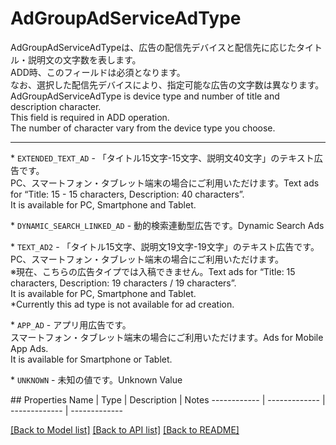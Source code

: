# AdGroupAdServiceAdType

<div lang=\"ja\">AdGroupAdServiceAdTypeは、広告の配信先デバイスと配信先に応じたタイトル・説明文の文字数を表します。<br> ADD時、このフィールドは必須となります。<br>なお、選択した配信先デバイスにより、指定可能な広告の文字数は異なります。</div> <div lang=\"en\">AdGroupAdServiceAdType is device type and number of title and description character.<br>This field is required in ADD operation.<br> The number of character vary from the device type you choose.</div> <hr> <p>* <code>EXTENDED_TEXT_AD</code> - <span lang=\"ja\">「タイトル15文字-15文字、説明文40文字」のテキスト広告です。<br>PC、スマートフォン・タブレット端末の場合にご利用いただけます。</span><span lang=\"en\">Text ads for “Title: 15 - 15 characters, Description: 40 characters”.<br>It is available for PC, Smartphone and Tablet.</span></p> <p>* <code>DYNAMIC_SEARCH_LINKED_AD</code> - <span lang=\"ja\">動的検索連動型広告です。</span><span lang=\"en\">Dynamic Search Ads</span></p> <p>* <code>TEXT_AD2</code> - <span lang=\"ja\">「タイトル15文字、説明文19文字-19文字」のテキスト広告です。<br>PC、スマートフォン・タブレット端末の場合にご利用いただけます。<br>※現在、こちらの広告タイプでは入稿できません。</span><span lang=\"en\">Text ads for “Title: 15 characters, Description: 19 characters / 19 characters”.<br>It is available for PC, Smartphone and Tablet.<br>*Currently this ad type is not available for ad creation.</span></p> <p>* <code>APP_AD</code> - <span lang=\"ja\">アプリ用広告です。<br>スマートフォン・タブレット端末の場合にご利用いただけます。</span><span lang=\"en\">Ads for Mobile App Ads.<br>It is available for Smartphone or Tablet.</span></p> <p>* <code>UNKNOWN</code> - <span lang=\"ja\">未知の値です。</span><span lang=\"en\">Unknown Value</span></p> 
## Properties
Name | Type | Description | Notes
------------ | ------------- | ------------- | -------------

[[Back to Model list]](../README.md#documentation-for-models) [[Back to API list]](../README.md#documentation-for-api-endpoints) [[Back to README]](../README.md)



